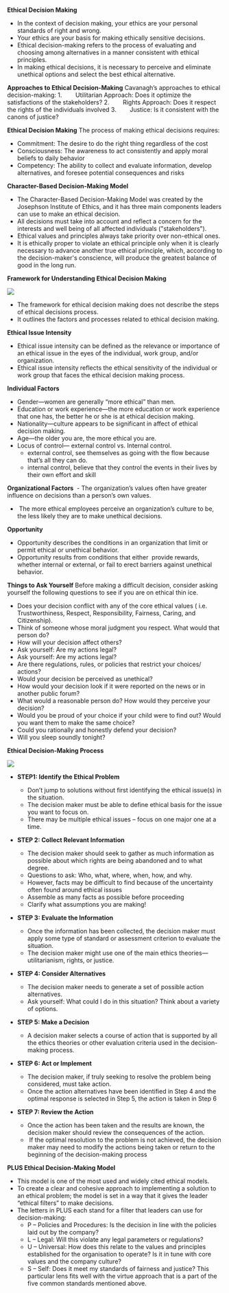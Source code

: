 
**Ethical Decision Making**
- In the context of decision making, your ethics are your personal standards of right and wrong.
- Your ethics are your basis for making ethically sensitive decisions.
- Ethical decision-making refers to the process of evaluating and choosing among alternatives in a manner consistent with ethical principles.
- In making ethical decisions, it is necessary to perceive and eliminate unethical options and select the best ethical alternative.

**Approaches to Ethical Decision-Making**
Cavanagh’s approaches to ethical decision-making:
1.        Utilitarian Approach: Does it optimize the satisfactions of the stakeholders?
2.        Rights Approach: Does it respect the rights of the individuals involved
3.        Justice: Is it consistent with the canons of justice?

**Ethical Decision Making**
The process of making ethical decisions requires:
- Commitment: The desire to do the right thing regardless of the cost
- Consciousness: The awareness to act consistently and apply moral beliefs to daily behavior
- Competency: The ability to collect and evaluate information, develop alternatives, and foresee potential consequences and risks

**Character-Based Decision-Making Model**
- The Character-Based Decision-Making Model was created by the Josephson Institute of Ethics, and it has three main components leaders can use to make an ethical decision.
- All decisions must take into account and reflect a concern for the interests and well being of all affected individuals ("stakeholders").
- Ethical values and principles always take priority over non-ethical ones.
- It is ethically proper to violate an ethical principle only when it is clearly necessary to advance another true ethical principle, which, according to the decision-maker's conscience, will produce the greatest balance of good in the long run.

**Framework for Understanding Ethical Decision Making**

**![](file:////Users/mivu/Library/Group%20Containers/UBF8T346G9.Office/TemporaryItems/msohtmlclip/clip_image001.png)**

- The framework for ethical decision making does not describe the steps of ethical decisions process.
- It outlines the factors and processes related to ethical decision making.

**Ethical Issue Intensity**
- Ethical issue intensity can be defined as the relevance or importance of an ethical issue in the eyes of the individual, work group, and/or organization.
- Ethical issue intensity reflects the ethical sensitivity of the individual or work group that faces the ethical decision making process.

**Individual Factors**
- Gender―women are generally “more ethical” than men.
- Education or work experience―the more education or work experience that one has, the better he or she is at ethical decision making.
- Nationality―culture appears to be significant in affect of ethical decision making.
- Age―the older you are, the more ethical you are.
- Locus of control― external control vs. Internal control.
	-  external control, see themselves as going with the flow because that’s all they can do.
	- internal control, believe that they control the events in their lives by their own effort and skill

**Organizational Factors**
 - The organization’s values often have greater influence on decisions than a person’s own values.
-  The more ethical employees perceive an organization’s culture to be, the less likely they are to make unethical decisions.

**Opportunity**
- Opportunity describes the conditions in an organization that limit or permit ethical or unethical behavior.
- Opportunity results from conditions that either  provide rewards, whether internal or external, or fail to erect barriers against unethical behavior.

**Things to Ask Yourself**
Before making a difficult decision, consider asking yourself the following questions to see if you are on ethical thin ice.
- Does your decision conflict with any of the core ethical values ( i.e. Trustworthiness, Respect, Responsibility, Fairness, Caring, and Citizenship).
- Think of someone whose moral judgment you respect. What would that person do?
- How will your decision affect others?
- Ask yourself: Are my actions legal?
- Ask yourself: Are my actions legal?
- Are there regulations, rules, or policies that restrict your choices/ actions?
- Would your decision be perceived as unethical?
- How would your decision look if it were reported on the news or in another public forum?
- What would a reasonable person do? How would they perceive your decision?
- Would you be proud of your choice if your child were to find out? Would you want them to make the same choice?
- Could you rationally and honestly defend your decision?
- Will you sleep soundly tonight?

**Ethical Decision-Making Process**

![](file:////Users/mivu/Library/Group%20Containers/UBF8T346G9.Office/TemporaryItems/msohtmlclip/clip_image003.png)

- **STEP1: Identify the Ethical Problem**
	- Don’t jump to solutions without first identifying the ethical issue(s) in the situation.
	- The decision maker must be able to define ethical basis for the issue you want to focus on.
	- There may be multiple ethical issues – focus on one major one at a time.

- **STEP 2: Collect Relevant Information**
	- The decision maker should seek to gather as much information as possible about which rights are being abandoned and to what degree.
	- Questions to ask: Who, what, where, when, how, and why.
	- However, facts may be difficult to find because of the uncertainty often found around ethical issues
	- Assemble as many facts as possible before proceeding
	- Clarify what assumptions you are making!

- **STEP 3: Evaluate the Information**
	- Once the information has been collected, the decision maker must apply some type of standard or assessment criterion to evaluate the situation.
	- The decision maker might use one of the main ethics theories—utilitarianism, rights, or justice.

- **STEP 4: Consider Alternatives**
	- The decision maker needs to generate a set of possible action alternatives.
	- Ask yourself: What could I do in this situation? Think about a variety of options. 

- **STEP 5: Make a Decision**
	- A decision maker selects a course of action that is supported by all the ethics theories or other evaluation criteria used in the decision- making process.

- **STEP 6: Act or Implement**
	- The decision maker, if truly seeking to resolve the problem being considered, must take action.
	- Once the action alternatives have been identified in Step 4 and the optimal response is selected in Step 5, the action is taken in Step 6

- **STEP 7: Review the Action**
	- Once the action has been taken and the results are known, the decision maker should review the consequences of the action.
	-  If the optimal resolution to the problem is not achieved, the decision maker may need to modify the actions being taken or return to the beginning of the decision-making process

**PLUS Ethical Decision-Making Model**
- This model is one of the most used and widely cited ethical models.
- To create a clear and cohesive approach to implementing a solution to an ethical problem; the model is set in a way that it gives the leader “ethical filters” to make decisions.
- The letters in PLUS each stand for a filter that leaders can use for decision-making:
	- P – Policies and Procedures: Is the decision in line with the policies laid out by the company?
	- L – Legal: Will this violate any legal parameters or regulations?
	- U – Universal: How does this relate to the values and principles established for the organisation to operate? Is it in tune with core values and the company culture?
	- S – Self: Does it meet my standards of fairness and justice? This particular lens fits well with the virtue approach that is a part of the five common standards mentioned above.